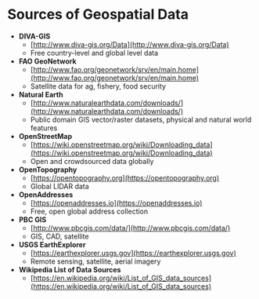 # Sources of Geospatial Data

* **DIVA-GIS**
    * [http://www.diva-gis.org/Data](http://www.diva-gis.org/Data)
    * Free country-level and global level data
* **FAO GeoNetwork**
    * [http://www.fao.org/geonetwork/srv/en/main.home](http://www.fao.org/geonetwork/srv/en/main.home)
    * Satellite data for ag, fishery, food security
* **Natural Earth**
    * [http://www.naturalearthdata.com/downloads/](http://www.naturalearthdata.com/downloads/)
    * Public domain GIS vector/raster datasets, physical and natural world features
* **OpenStreetMap**
    * [https://wiki.openstreetmap.org/wiki/Downloading_data](https://wiki.openstreetmap.org/wiki/Downloading_data)
    * Open and crowdsourced data globally
* **OpenTopography**
    * [https://opentopography.org](https://opentopography.org)
    * Global LIDAR data
* **OpenAddresses**
    * [https://openaddresses.io](https://openaddresses.io)
    * Free, open global address collection
* **PBC GIS**
    * [http://www.pbcgis.com/data/](http://www.pbcgis.com/data/)
    * GIS, CAD, satellite
* **USGS EarthExplorer**
    * [https://earthexplorer.usgs.gov](https://earthexplorer.usgs.gov)
    * Remote sensing, satellite, aerial imagery
* **Wikipedia List of Data Sources**
    * [https://en.wikipedia.org/wiki/List_of_GIS_data_sources](https://en.wikipedia.org/wiki/List_of_GIS_data_sources)

